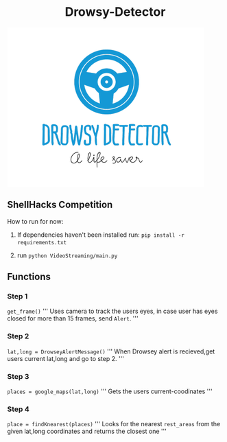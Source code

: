 

# <div align = "center">Drowsy-Detector</div>

<img src="logo.png" align="center">

## ShellHacks Competition


How to run for now:

1. If dependencies haven't been installed run:
```pip install -r requirements.txt```

2. run
```python VideoStreaming/main.py```




## Functions

### Step 1
```get_frame()```
'''
Uses camera to track the users eyes, in case user has eyes closed for more than 15 frames, send ```Alert```.
'''
### Step 2
```lat,long = DrowseyAlertMessage()```
'''
When Drowsey alert is recieved,get users current lat,long and go to step 2.
'''

### Step 3 
 ```places = google_maps(lat,long)``` 
 ''' Gets the users current-coodinates
 '''

### Step 4
 ```place = findKnearest(places)```
  '''
 Looks for the nearest ```rest_areas``` from the given lat,long coordinates and returns the closest one
 '''



